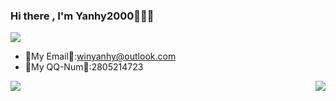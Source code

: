### Hi there , I'm Yanhy2000🎉🎉🎉

[![](https://img.shields.io/badge/Play-Minecraft%20Bedrock-33aadd?style=flat-square&logo=minecraft&logoColor=ffffff)](https://minecraft.net/)

- 📧My Email📧:[winyanhy@outlook.com](mailto:winyanhy@outlook.com)
- 📱My QQ-Num📱:2805214723

<img align="right" hight=90% src="https://github-readme-stats.vercel.app/api?username=yanhy2000&locale=cn&show_icons=true&count_private=true&include_all_commits=true"/>
<img align="left" src="https://github-readme-stats.vercel.app/api/top-langs/?username=yanhy2000&locale=cn&layout=compact"/>


